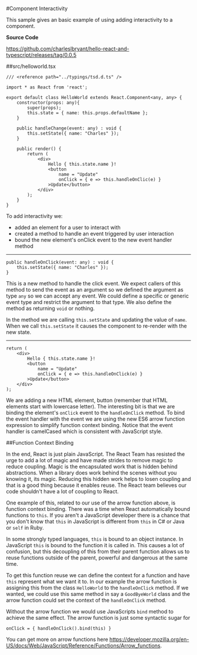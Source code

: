 #Component Interactivity

This sample gives an basic example of using adding interactivity to a component.

**Source Code** 

https://github.com/charleslbryant/hello-react-and-typescript/releases/tag/0.0.5

##src/helloworld.tsx

```
/// <reference path="../typings/tsd.d.ts" />

import * as React from 'react';

export default class HelloWorld extends React.Component<any, any> {
    constructor(props: any){
        super(props);
        this.state = { name: this.props.defaultName };
    }
    
    public handleChange(event: any) : void {
        this.setState({ name: "Charles" });
    }

	public render() {
		return (
            <div>
                Hello { this.state.name }!
                <button 
                    name = "Update"
                    onClick = { e => this.handleOnClic(e) }
                >Update</button>
            </div>
        );
	}
}

```

To add interactivity we:

- added an element for a user to interact with
- created a method to handle an event triggered by user interaction
- bound the new element's onClick event to the new event handler method

----

```
public handleOnClick(event: any) : void {
    this.setState({ name: "Charles" });
}
```

This is a new method to handle the click event. We expect callers of this method to send the event as an argument so we defined the argument as type `any` so we can accept any event. We could define a specific or generic event type and restrict the argument to that type. We also define the method as returning `void` or nothing.

In the method we are calling `this.setState` and updating the value of `name`. When we call `this.setState` it causes the component to re-render with the new state.

---

```
return (
    <div>
        Hello { this.state.name }!
        <button 
            name = "Update"
            onClick = { e => this.handleOnClick(e) }
        >Update</button>
    </div>
);
```

We are adding a new HTML element, button (remember that HTML elements start with lowercase letter). The interesting bit is that we are binding the element's `onClick` event to the `handleOnClick` method. To bind the event handler with the event we are using the new ES6 arrow function expression to simplify function context binding. Notice that the event handler is camelCased which is consistent with JavaScript style.

##Function Context Binding

In the end, React is just plain JavaScript. The React Team has resisted the urge to add a lot of magic and have made strides to remove magic to reduce coupling. Magic is the encapsulated work that is hidden behind abstractions. When a library does work behind the scenes without you knowing it, its magic. Reducing this hidden work helps to losen coupling and that is a good thing because it enables reuse. The React team believes our code shouldn't have a lot of coupling to React.  
  
One example of this, related to our use of the arrow function above, is function context binding. There was a time when React automatically bound functions to `this`. If you aren't a JavaScript developer there is a chance that you don't know that `this` in JavaScript is different from `this` in C# or Java or `self` in Ruby. 
  
In some strongly typed languages, `this` is bound to an object instance. In JavaScript `this` is bound to the function it is called in. This causes a lot of confusion, but this decoupling of this from their parent function allows us to reuse functions outside of the parent, powerful and dangerous at the same time. 

To get this function reuse we can define the context for a function and have `this` represent what we want it to. In our example the arrow function is assigning this from the class `HelloWorld` to the `handleOnClick` method. If we wanted, we could use this same method in say a `GoodByeWorld` class and the arrow function could set the context of the `handleOnClick` method.

Without the arrow function we would use JavaScripts `bind` method to achieve the same effect. The arrow function is just some syntactic sugar for

`onClick = { handleOnClick().bind(this) }`

You can get more on arrow functions here https://developer.mozilla.org/en-US/docs/Web/JavaScript/Reference/Functions/Arrow_functions.











